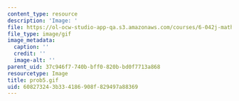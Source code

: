 ```yaml
---
content_type: resource
description: 'Image: '
file: https://ol-ocw-studio-app-qa.s3.amazonaws.com/courses/6-042j-mathematics-for-computer-science-spring-2015/608273243b334186908f829497a88369_prob5.gif
file_type: image/gif
image_metadata:
  caption: ''
  credit: ''
  image-alt: ''
parent_uid: 37c946f7-740b-bff0-820b-bd0f7713a868
resourcetype: Image
title: prob5.gif
uid: 60827324-3b33-4186-908f-829497a88369
---
```

